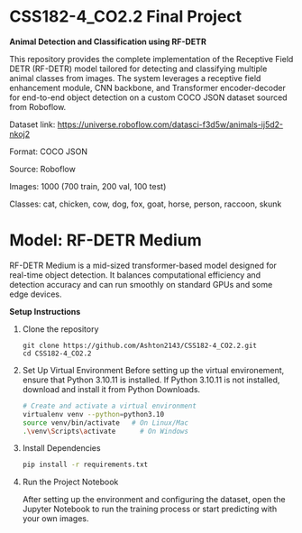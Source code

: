 # CSS182-4_CO2.2 Final Project


**Animal Detection and Classification using RF-DETR**

This repository provides the complete implementation of the Receptive Field DETR (RF-DETR) model tailored for detecting and classifying multiple animal classes from images. The system leverages a receptive field enhancement module, CNN backbone, and Transformer encoder-decoder for end-to-end object detection on a custom COCO JSON dataset sourced from Roboflow.

Dataset link: https://universe.roboflow.com/datasci-f3d5w/animals-ij5d2-nkoj2

Format: COCO JSON

Source: Roboflow

Images: 1000 (700 train, 200 val, 100 test)

Classes: cat, chicken, cow, dog, fox, goat, horse, person, raccoon, skunk

# Model: RF-DETR Medium

RF-DETR Medium is a mid-sized transformer-based model designed for real-time object detection. It balances computational efficiency and detection accuracy and can run smoothly on standard GPUs and some edge devices.

**Setup Instructions**

1. Clone the repository
   ```
   git clone https://github.com/Ashton2143/CSS182-4_CO2.2.git
   cd CSS182-4_CO2.2
   ```
  


2. Set Up Virtual Environment
   Before setting up the virtual environement, ensure that Python 3.10.11 is installed. If Python 3.10.11 is not installed, download and install it from Python Downloads.
   ```bash
   # Create and activate a virtual environment
   virtualenv venv --python=python3.10
   source venv/bin/activate   # On Linux/Mac
   .\venv\Scripts\activate      # On Windows
   ```

3. Install Dependencies

    ```bash
    pip install -r requirements.txt
    ```

4. Run the Project Notebook

    After setting up the environment and configuring the dataset, open the Jupyter Notebook to run the training process or start predicting with your own images.
   
   
